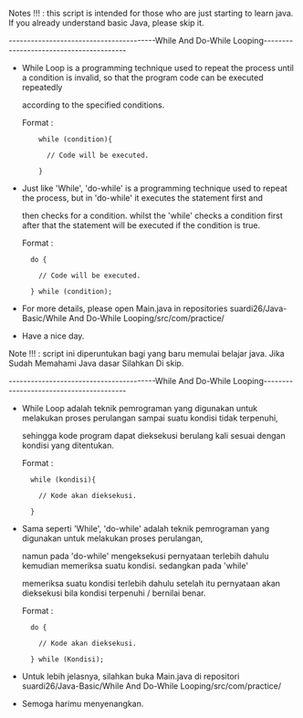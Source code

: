 Notes !!! : this script is intended for those who are just starting to learn java. If you already understand basic Java, please skip it.

----------------------------------------While And Do-While Looping----------------------------------------

- While Loop is a programming technique used to repeat the process until a condition is invalid, so that the program code can be executed repeatedly 

  according to the specified conditions.
  
  Format : 
  
          while (condition){
            
            // Code will be executed.
            
          }
          
          
- Just like 'While', 'do-while' is a programming technique used to repeat the process, but in 'do-while' it executes the statement first and 

  then checks for a condition. whilst the 'while' checks a condition first after that the statement will be executed if the condition is true.
  
  Format :
  
        do {
          
          // Code will be executed.
          
        } while (condition);
        
        
- For more details, please open Main.java in repositories suardi26/Java-Basic/While And Do-While Looping/src/com/practice/

- Have a nice day. 

Note !!! : script ini diperuntukan bagi yang baru memulai belajar java. Jika Sudah Memahami Java dasar Silahkan Di skip.

----------------------------------------While And Do-While Looping----------------------------------------

- While Loop adalah teknik pemrograman yang digunakan untuk melakukan proses perulangan sampai suatu kondisi tidak terpenuhi, 

  sehingga kode program dapat dieksekusi berulang kali sesuai dengan kondisi yang ditentukan.
  
  Format : 
  
        while (kondisi){

          // Kode akan dieksekusi.

        }
          
          
- Sama seperti 'While', 'do-while' adalah teknik pemrograman yang digunakan untuk melakukan proses perulangan, 

  namun pada 'do-while' mengeksekusi pernyataan terlebih dahulu kemudian memeriksa suatu kondisi. sedangkan pada 'while'
  
  memeriksa suatu kondisi terlebih dahulu setelah itu pernyataan akan dieksekusi bila kondisi terpenuhi / bernilai benar.
  
  Format :
  
        do {
          
          // Kode akan dieksekusi.
          
        } while (Kondisi);
        
        
- Untuk lebih jelasnya, silahkan buka Main.java di repositori suardi26/Java-Basic/While And Do-While Looping/src/com/practice/

- Semoga harimu menyenangkan.
        
